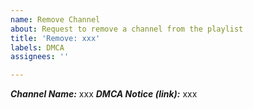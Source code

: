 ```yaml
---
name: Remove Channel
about: Request to remove a channel from the playlist
title: 'Remove: xxx'
labels: DMCA
assignees: ''

---
```


<!-- Please fill out the information in this issue template so that we can
efficiently process your request -->

***Channel Name:*** xxx
***DMCA Notice (link):*** xxx
